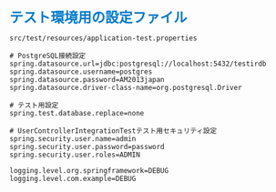 <span style="color: #007acc; font-weight: bold; font-size: 1.5rem;">テスト環境用の設定ファイル</span>

`src/test/resources/application-test.properties`

```properties
# PostgreSQL接続設定
spring.datasource.url=jdbc:postgresql://localhost:5432/testirdb
spring.datasource.username=postgres
spring.datasource.password=AM2013japan
spring.datasource.driver-class-name=org.postgresql.Driver

# テスト用設定
spring.test.database.replace=none

# UserControllerIntegrationTestテスト用セキュリティ設定
spring.security.user.name=admin
spring.security.user.password=password
spring.security.user.roles=ADMIN

logging.level.org.springframework=DEBUG
logging.level.com.example=DEBUG
```
